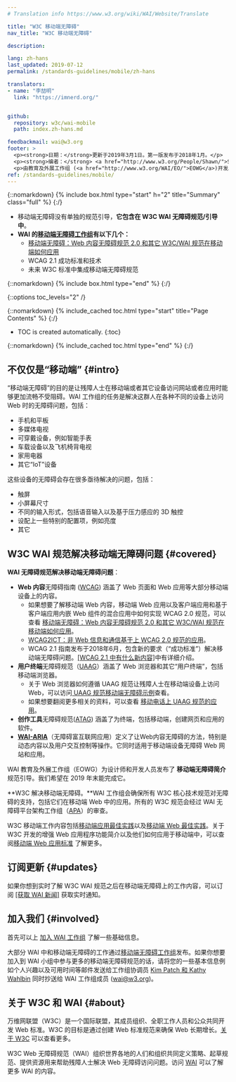 ```yaml
---
# Translation info https://www.w3.org/wiki/WAI/Website/Translate

title: "W3C 移动端无障碍"
nav_title: "W3C 移动端无障碍"

description: 

lang: zh-hans
last_updated: 2019-07-12
permalink: /standards-guidelines/mobile/zh-hans

translators:
- name: "李喆明"
  link: "https://imnerd.org/"


github:
  repository: w3c/wai-mobile
  path: index.zh-hans.md

feedbackmail: wai@w3.org
footer: >
  <p><strong>日期：</strong>更新于2019年3月1日。第一版发布于2018年1月。</p>
  <p><strong>编者：</strong> <a href="http://www.w3.org/People/Shawn/">Shawn Lawton Henry</a>. 贡献者： <a href="http://www.w3.org/People/Brewer/">Judy Brewer</a>.</p>
  <p>由教育及外展工作组 (<a href="http://www.w3.org/WAI/EO/">EOWG</a>)开发。</p>
ref: /standards-guidelines/mobile/
---
```


{::nomarkdown}
{% include box.html type="start" h="2" title="Summary" class="full" %}
{:/}

- 移动端无障碍没有单独的规范引导，**它包含在 W3C WAI 无障碍规范/引导中**。
- **WAI 的[移动端无障碍工作组](https://www.w3.org/WAI/GL/mobile-a11y-tf/)有以下几个：**
    - [移动端无障碍：Web 内容无障碍规范 2.0 和其它 W3C/WAI 规范在移动端如何应用](http://www.w3.org/TR/mobile-accessibility-mapping/)
    - WCAG 2.1 成功标准和技术
    - 未来 W3C 标准中集成移动端无障碍规范

{::nomarkdown}
{% include box.html type="end" %}
{:/}


{::options toc_levels="2" /}

{::nomarkdown}
{% include_cached toc.html type="start" title="Page Contents" %}
{:/}

-   TOC is created automatically.
{:toc}

{::nomarkdown}
{% include_cached toc.html type="end" %}
{:/}

## 不仅仅是“移动端” {#intro}

“移动端无障碍”的目的是让残障人士在移动端或者其它设备访问网站或者应用时能够更加流畅不受阻碍。WAI 工作组的任务是解决这群人在各种不同的设备上访问 Web 时的无障碍问题，包括：

- 手机和平板
- 多媒体电视
- 可穿戴设备，例如智能手表
- 车载设备以及飞机椅背电视
- 家用电器
- 其它“IoT”设备

这些设备的无障碍会存在很多亟待解决的问题，包括：

- 触屏
- 小屏幕尺寸
- 不同的输入形式，包括语音输入以及基于压力感应的 3D 触控
- 设配上一些特别的配置项，例如亮度
- 其它

## W3C WAI 规范解决移动端无障碍问题 {#covered}

**WAI 无障碍规范解决移动端无障碍问题**：

- **Web 内容**无障碍指南 ([WCAG](/standards-guidelines/wcag/)) 涵盖了 Web 页面和 Web 应用等大部分移动端设备上的内容。
    - 如果想要了解移动端 Web 内容，移动端 Web 应用以及客户端应用和基于客户端应用内嵌 Web 组件的混合应用中如何实现 WCAG 2.0 规范，可以查看 [移动端无障碍：Web 内容无障碍规范 2.0 和其它 W3C/WAI 规范在移动端如何应用](http://www.w3.org/TR/mobile-accessibility-mapping/)。
    - [WCAG2ICT：非 Web 信息和通信基于上 WCAG 2.0 规范的应用](http://www.w3.org/TR/wcag2ict/)。
    - WCAG 2.1 指南发布于2018年6月，包含新的要求（“成功标准”）解决移动端无障碍问题。[[WCAG 2.1 中有什么新内容]](/standards-guidelines/wcag/new-in-21/)中有详细介绍。
- **用户终端**无障碍规范（[UAAG](/standards-guidelines/uaag/)）涵盖了 Web 浏览器和其它“用户终端”，包括移动端浏览器。
    - 关于 Web 浏览器如何遵循 UAAG 规范让残障人士在移动端设备上访问 Web，可以访问[ UAAG 规范移动端无障碍示例](http://www.w3.org/TR/IMPLEMENTING-UAAG20/mobile)查看。
    - 如果想要翻阅更多相关的资料，可以查看 [移动电话上 UAAG 规范的应用](http://www.w3.org/WAI/UA/work/wiki/Applying_UAAG_to_Mobile_Phones)。
- **创作工具**无障碍规范([ATAG](/standards-guidelines/atag)) 涵盖了为终端，包括移动端，创建网页和应用的软件。
- **[WAI-ARIA](/standards-guidelines/aria/)**（无障碍富互联网应用）定义了让Web内容无障碍的方法，特别是动态内容以及用户交互控制等操作。它同时适用于移动端设备无障碍 Web 网站和应用。

WAI 教育及外展工作组（EOWG）为设计师和开发人员发布了 **移动端无障碍简介** 规范引导。我们希望在 2019 年末能完成它。

**W3C 解决移动端无障碍。**WAI 工作组会确保所有 W3C 核心技术规范对无障碍的支持，包括它们在移动端 Web 中的应用。所有的 W3C 规范会经过 WAI 无障碍平台架构工作组（[APA](https://www.w3.org/WAI/APA/)）的审查。

W3C 移动端工作内容包括[移动端应用最佳实践](http://www.w3.org/TR/mwabp/)以及[移动端 Web 最佳实践](http://www.w3.org/TR/mobile-bp/)。关于 W3C 开发的增强 Web 应用程序功能简介以及他们如何应用于移动端中，可以查阅[移动端 Web 应用标准](http://www.w3.org/Mobile/mobile-web-app-state/) 了解更多。

## 订阅更新 {#updates}

如果你想到实时了解 W3C WAI 规范之后在移动端无障碍上的工作内容，可以订阅 [[获取 WAI 新闻]](/news/subscribe) 获取实时通知。

## 加入我们 {#involved}

首先可以上 [加入 WAI 工作组](/about/;articipating/) 了解一些基础信息。

大部分 WAI 中和移动端无障碍的工作通过[移动端无障碍工作组](https://www.w3.org/WAI/GL/mobile-a11y-tf/)发布。如果你想要加入到 WAI 小组中参与更多的移动端无障碍规范的话，请将您的一些基本信息例如个人兴趣以及可用时间等邮件发送给工作组协调员 [Kim Patch 和 Kathy Wahlbin](mailto:kathy@interactiveaccessibility.com,Kim@redstartsystems.com?cc=wai@w3.org,shadi@w3.org&subject=Mobile%20Accessibility%20Task%20Force%20Enquiry) 同时抄送给 WAI 工作组成员 (wai@w3.org)。

## 关于 W3C 和 WAI {#about}

万维网联盟（W3C）是一个国际联盟，其成员组织、全职工作人员和公众共同开发 Web 标准。W3C 的目标是通过创建 Web 标准规范来确保 Web 长期增长。[关于 W3C](http://www.w3.org/Consortium/) 可以查看更多。

W3C Web 无障碍规范（WAI）组织世界各地的人们和组织共同定义策略、起草规范、提供资源用来帮助残障人士解决 Web 无障碍访问问题。访问 [WAI](http://www.w3.org/WAI/) 可以了解更多 WAI 的内容。